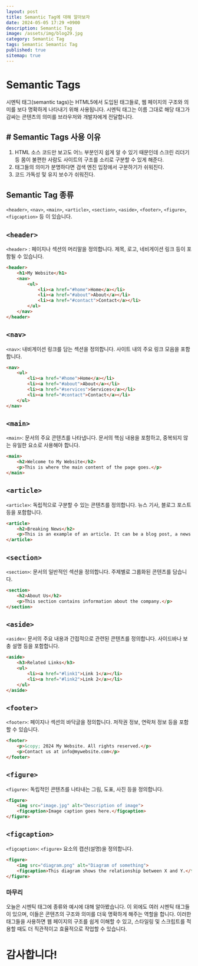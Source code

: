 ```yaml
---
layout: post
title: Semantic Tag에 대해 알아보자
date: 2024-05-05 17:29 +0900
description: Semantic Tag
image: /assets/img/blog29.jpg
category: Semantic Tag
tags: Semantic Semantic Tag
published: true
sitemap: true
---
```


# Semantic Tags
시멘틱 태그(semantic tags)는 HTML5에서 도입된 태그들로, 웹 페이지의 구조와 의미를 보다 명확하게 나타내기 위해 사용됩니다. 시멘틱 태그는 이름 그대로 해당 태그가 감싸는 콘텐츠의 의미를 브라우저와 개발자에게 전달합니다.

## # Semantic Tags 사용 이유
1. HTML 소스 코드만 보고도 어느 부분인지 쉽게 알 수 있기 때문인데 스크린 리더기 등 몸이 불편한 사람도 사이트의 구조를 소리로 구분할 수 있게 해준다.
2. 태그들의 의미가 분명하다면 검색 엔진 입장에서 구분하기가 쉬워진다.
3. 코드 가독성 및 유지 보수가 쉬워진다.

## Semantic Tag 종류
`<header>`, `<nav>`, `<main>`, `<article>`, `<section>`, `<aside>`, `<footer>`, `<figure>`, `<figcaption>` 등
이 있습니다.

## `<header>`
`<header>` : 페이지나 섹션의 머리말을 정의합니다. 제목, 로고, 네비게이션 링크 등이 포함될 수 있습니다.
````html
<header>
    <h1>My Website</h1>
    <nav>
        <ul>
            <li><a href="#home">Home</a></li>
            <li><a href="#about">About</a></li>
            <li><a href="#contact">Contact</a></li>
        </ul>
    </nav>
</header>
````

## `<nav>`
`<nav>`: 내비게이션 링크를 담는 섹션을 정의합니다. 사이트 내의 주요 링크 모음을 포함합니다.

````html
<nav>
    <ul>
        <li><a href="#home">Home</a></li>
        <li><a href="#about">About</a></li>
        <li><a href="#services">Services</a></li>
        <li><a href="#contact">Contact</a></li>
    </ul>
</nav>
````
## `<main>`
`<main>`: 문서의 주요 콘텐츠를 나타냅니다. 문서의 핵심 내용을 포함하고, 중복되지 않는 유일한 요소로 사용해야 합니다.
````html
<main>
    <h2>Welcome to My Website</h2>
    <p>This is where the main content of the page goes.</p>
</main>
````    

## `<article>`
`<article>`: 독립적으로 구분할 수 있는 콘텐츠를 정의합니다. 뉴스 기사, 블로그 포스트 등을 포함합니다.
````html
<article>
    <h2>Breaking News</h2>
    <p>This is an example of an article. It can be a blog post, a news story, etc.</p>
</article>
````

## `<section>`
`<section>`: 문서의 일반적인 섹션을 정의합니다. 주제별로 그룹화된 콘텐츠를 담습니다.
````html
<section>
    <h2>About Us</h2>
    <p>This section contains information about the company.</p>
</section>
````

## `<aside>`
`<aside>`: 문서의 주요 내용과 간접적으로 관련된 콘텐츠를 정의합니다. 사이드바나 보충 설명 등을 포함합니다.
````html
<aside>
    <h3>Related Links</h3>
    <ul>
        <li><a href="#link1">Link 1</a></li>
        <li><a href="#link2">Link 2</a></li>
    </ul>
</aside>
````

## `<footer>`
`<footer>`: 페이지나 섹션의 바닥글을 정의합니다. 저작권 정보, 연락처 정보 등을 포함할 수 있습니다.
````html
<footer>
    <p>&copy; 2024 My Website. All rights reserved.</p>
    <p>Contact us at info@mywebsite.com</p>
</footer>
````

## `<figure>`
`<figure>`: 독립적인 콘텐츠를 나타내는 그림, 도표, 사진 등을 정의합니다.
````html
<figure>
    <img src="image.jpg" alt="Description of image">
    <figcaption>Image caption goes here.</figcaption>
</figure>
````

## `<figcaption>`
`<figcaption>`: `<figure>` 요소의 캡션(설명)을 정의합니다.
````html
<figure>
    <img src="diagram.png" alt="Diagram of something">
    <figcaption>This diagram shows the relationship between X and Y.</figcaption>
</figure>
````

### 마무리
오늘은 시멘틱 태그에 종류와 예시에 대해 알아봤습니다. 이 외에도 여러 시멘틱 태그들이 있으며, 이들은 콘텐츠의 구조와 의미를 더욱 명확하게 해주는 역할을 합니다. 이러한 태그들을 사용하면 웹 페이지의 구조를 쉽게 이해할 수 있고, 스타일링 및 스크립트를 적용할 때도 더 직관적이고 효율적으로 작업할 수 있습니다.

# 감사합니다!
